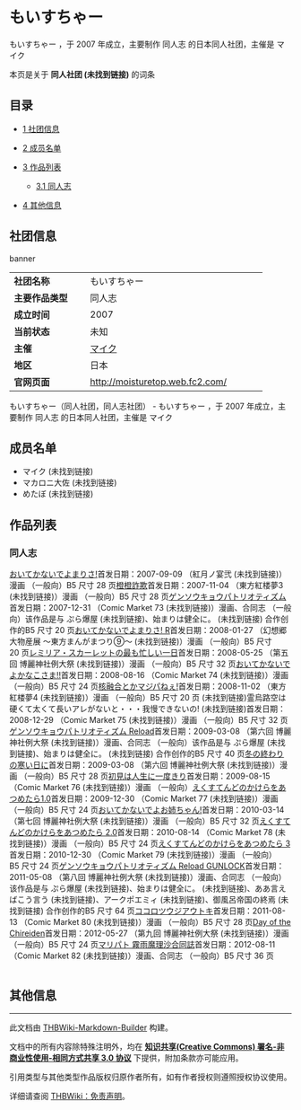 # もいすちゃー

<!-- source html: G:\repos\THBWiki-Markdown-Builder\THBWikiMarkdown\Temp\main\9\90\ns0%3A%E3%82%82%E3%81%84%E3%81%99%E3%81%A1%E3%82%83%E3%83%BC.html -->

もいすちゃー ，于 2007 年成立，主要制作 同人志 的日本同人社团，主催是 マイク

本页是关于 **同人社团 (未找到链接)** 的词条
## 目录

- [1 社团信息](#社团信息)
- [2 成员名单](#成员名单)
- [3 作品列表](#作品列表)

  - [3.1 同人志](#同人志)



- [4 其他信息](#其他信息)




## 社团信息
[](./文件-もいすちゃーbanner.jpg.md)  [](./文件-もいすちゃーbanner.jpg.md)banner

<table><tbody><tr><td style="width:120px"><b>社团名称</b></td><td style="min-width:300px"> もいすちゃー </td></tr><tr><td><b>主要作品类型</b></td><td>同人志</td></tr><tr><td><b>成立时间</b></td><td>2007</td></tr><tr><td><b>当前状态</b></td><td>未知</td></tr><tr><td><b>主催</b></td><td> <a href="/index.php?title=%E3%83%9E%E3%82%A4%E3%82%AF&amp;action=edit&amp;redlink=1" class="new" title="マイク（页面不存在）">マイク</a> </td></tr><tr><td><b>地区</b></td><td>日本</td></tr><tr><td><b>官网页面</b></td><td><a rel="nofollow" class="external free" href="http://moisturetop.web.fc2.com/">http://moisturetop.web.fc2.com/</a> </td></tr></tbody></table>

もいすちゃー（同人社团，同人志社团） - もいすちゃー ，于 2007 年成立，主要制作 同人志 的日本同人社团，主催是 マイク
## 成员名单
- マイク (未找到链接)
- マカロニ大佐 (未找到链接)
- めたぼ (未找到链接)

## 作品列表
### 同人志
[](./おいてかないでよまりさ!.md)[おいてかないでよまりさ!](./おいてかないでよまりさ!.md)首发日期：2007-09-09 （紅月ノ宴弐 (未找到链接)）漫画 （一般向）B5&#160;尺寸 28&#160;页[](./橙橙詐欺.md)[橙橙詐欺](./橙橙詐欺.md)首发日期：2007-11-04 （東方紅楼夢3 (未找到链接)）漫画 （一般向）B5&#160;尺寸 28&#160;页[](./ゲンソウキョウパトリオティズム.md)[ゲンソウキョウパトリオティズム](./ゲンソウキョウパトリオティズム.md)首发日期：2007-12-31 （Comic Market 73 (未找到链接)）漫画、​合同志 （一般向）该作品是与 ぷら爆屋 (未找到链接)、​始まりは健全に。 (未找到链接) 合作创作的B5&#160;尺寸 20&#160;页[](./おいてかないでよまりさ!_R.md)[おいてかないでよまりさ! R](./おいてかないでよまりさ!_R.md)首发日期：2008-01-27 （幻想郷大物産展 ～東方まんがまつり⑨～ (未找到链接)）漫画 （一般向）B5&#160;尺寸 20&#160;页[](./レミリア・スカーレットの最も忙しい一日.md)[レミリア・スカーレットの最も忙しい一日](./レミリア・スカーレットの最も忙しい一日.md)首发日期：2008-05-25 （第五回 博麗神社例大祭 (未找到链接)）漫画 （一般向）B5&#160;尺寸 32&#160;页[](./おいてかないでよかなこさま!!.md)[おいてかないでよかなこさま!!](./おいてかないでよかなこさま!!.md)首发日期：2008-08-16 （Comic Market 74 (未找到链接)）漫画 （一般向）B5&#160;尺寸 24&#160;页[](./核融合とかマジパねぇ!.md)[核融合とかマジパねぇ!](./核融合とかマジパねぇ!.md)首发日期：2008-11-02 （東方紅楼夢4 (未找到链接)）漫画 （一般向）B5&#160;尺寸 20&#160;页 (未找到链接)霊烏路空は硬くて太くて長いアレがないと・・・我慢できないの! (未找到链接)首发日期：2008-12-29 （Comic Market 75 (未找到链接)）漫画 （一般向）B5&#160;尺寸 32&#160;页[](./ゲンソウキョウパトリオティズム_Reload.md)[ゲンソウキョウパトリオティズム Reload](./ゲンソウキョウパトリオティズム_Reload.md)首发日期：2009-03-08 （第六回 博麗神社例大祭 (未找到链接)）漫画、​合同志 （一般向）该作品是与 ぷら爆屋 (未找到链接)、​始まりは健全に。 (未找到链接) 合作创作的B5&#160;尺寸 40&#160;页[](./冬の終わりの寒い日に.md)[冬の終わりの寒い日に](./冬の終わりの寒い日に.md)首发日期：2009-03-08 （第六回 博麗神社例大祭 (未找到链接)）漫画 （一般向）B5&#160;尺寸 28&#160;页[](./初見は人生に一度きり.md)[初見は人生に一度きり](./初見は人生に一度きり.md)首发日期：2009-08-15 （Comic Market 76 (未找到链接)）漫画 （一般向）[](./えくすてんどのかけらをあつめたら1.0.md)[えくすてんどのかけらをあつめたら1.0](./えくすてんどのかけらをあつめたら1.0.md)首发日期：2009-12-30 （Comic Market 77 (未找到链接)）漫画 （一般向）B5&#160;尺寸 24&#160;页[](./おいてかないでよお姉ちゃん!.md)[おいてかないでよお姉ちゃん!](./おいてかないでよお姉ちゃん!.md)首发日期：2010-03-14 （第七回 博麗神社例大祭 (未找到链接)）漫画 （一般向）B5&#160;尺寸 32&#160;页[](./えくすてんどのかけらをあつめたら_2.0.md)[えくすてんどのかけらをあつめたら 2.0](./えくすてんどのかけらをあつめたら_2.0.md)首发日期：2010-08-14 （Comic Market 78 (未找到链接)）漫画 （一般向）B5&#160;尺寸 24&#160;页[](./えくすてんどのかけらをあつめたら_3.md)[えくすてんどのかけらをあつめたら 3](./えくすてんどのかけらをあつめたら_3.md)首发日期：2010-12-30 （Comic Market 79 (未找到链接)）漫画 （一般向）B5&#160;尺寸 24&#160;页[](./ゲンソウキョウパトリオティズム_Reload_GUNLOCK.md)[ゲンソウキョウパトリオティズム Reload GUNLOCK](./ゲンソウキョウパトリオティズム_Reload_GUNLOCK.md)首发日期：2011-05-08 （第八回 博麗神社例大祭 (未找到链接)）漫画、​合同志 （一般向）该作品是与 ぷら爆屋 (未找到链接)、​始まりは健全に。 (未找到链接)、​ああ言えばこう言う (未找到链接)、​アークポエミィ (未找到链接)、​御風呂帝国の終焉 (未找到链接) 合作创作的B5&#160;尺寸 64&#160;页[](./ココロツウジアウトキ.md)[ココロツウジアウトキ](./ココロツウジアウトキ.md)首发日期：2011-08-13 （Comic Market 80 (未找到链接)）漫画 （一般向）B5&#160;尺寸 28&#160;页[](./Day_of_the_Chireiden.md)[Day of the Chireiden](./Day_of_the_Chireiden.md)首发日期：2012-05-27 （第九回 博麗神社例大祭 (未找到链接)）漫画 （一般向）B5&#160;尺寸 24&#160;页[](./マリパト_霧雨魔理沙合同誌.md)[マリパト 霧雨魔理沙合同誌](./マリパト_霧雨魔理沙合同誌.md)首发日期：2012-08-11 （Comic Market 82 (未找到链接)）漫画、​合同志 （一般向）B5&#160;尺寸 36&#160;页
<table><style data-mw-deduplicate="TemplateStyles:r686458">.mw-parser-output .simple_work{display:grid;min-height:calc(120px + 0.5rem);grid-template-columns:calc(120px + 0.5rem)1fr;grid-template-rows:auto 1fr;grid-template-areas:"cover title""cover props";overflow:hidden}.mw-parser-output .simple_work-cover{grid-area:cover;align-self:center;justify-self:center;overflow:hidden;max-width:100%;max-height:100%;padding:0.25rem;word-break:break-all}.mw-parser-output .simple_work-cover a.new{display:block;text-align:center;padding:0.25rem}.mw-parser-output .simple_work-title{grid-area:title;margin-top:0.25rem;padding-left:0.25rem;font-weight:bold}.mw-parser-output .simple_work-props{grid-area:props;padding-left:0.25rem}.mw-parser-output .simple_work-prop{margin:0.125rem 0}</style>

<link rel="mw-deduplicated-inline-style" href="mw-data:TemplateStyles:r686458">

<link rel="mw-deduplicated-inline-style" href="mw-data:TemplateStyles:r686458">

<link rel="mw-deduplicated-inline-style" href="mw-data:TemplateStyles:r686458">

<link rel="mw-deduplicated-inline-style" href="mw-data:TemplateStyles:r686458">

<link rel="mw-deduplicated-inline-style" href="mw-data:TemplateStyles:r686458">

<link rel="mw-deduplicated-inline-style" href="mw-data:TemplateStyles:r686458">

<link rel="mw-deduplicated-inline-style" href="mw-data:TemplateStyles:r686458">

<link rel="mw-deduplicated-inline-style" href="mw-data:TemplateStyles:r686458">

<link rel="mw-deduplicated-inline-style" href="mw-data:TemplateStyles:r686458">

<link rel="mw-deduplicated-inline-style" href="mw-data:TemplateStyles:r686458">

<link rel="mw-deduplicated-inline-style" href="mw-data:TemplateStyles:r686458">

<link rel="mw-deduplicated-inline-style" href="mw-data:TemplateStyles:r686458">

<link rel="mw-deduplicated-inline-style" href="mw-data:TemplateStyles:r686458">

<link rel="mw-deduplicated-inline-style" href="mw-data:TemplateStyles:r686458">

<link rel="mw-deduplicated-inline-style" href="mw-data:TemplateStyles:r686458">

<link rel="mw-deduplicated-inline-style" href="mw-data:TemplateStyles:r686458">

<link rel="mw-deduplicated-inline-style" href="mw-data:TemplateStyles:r686458">

<link rel="mw-deduplicated-inline-style" href="mw-data:TemplateStyles:r686458">
</table>


## 其他信息




---

此文档由 [THBWiki-Markdown-Builder](https://github.com/Delsin-Yu/THBWiki-Markdown-Builder) 构建。

文档中的所有内容除特殊注明外，均在 [**知识共享(Creative Commons) 署名-非商业性使用-相同方式共享 3.0 协议**](https://creativecommons.org/licenses/by-sa/3.0/deed.zh-hans) 下提供，附加条款亦可能应用。

引用类型与其他类型作品版权归原作者所有，如有作者授权则遵照授权协议使用。

详细请查阅 [THBWiki：免责声明](https://thbwiki.cc/THBWiki:%E5%85%8D%E8%B4%A3%E5%A3%B0%E6%98%8E)。

